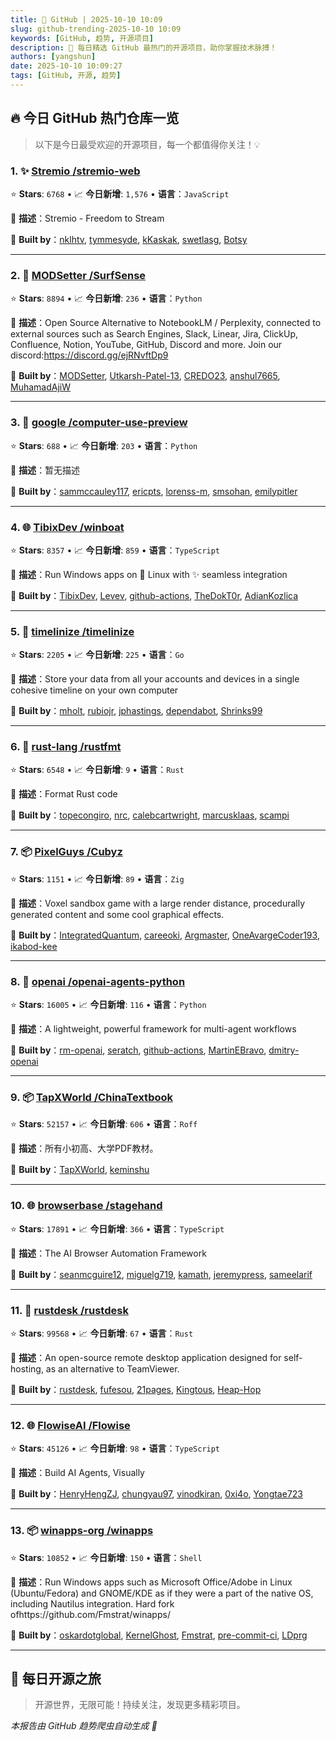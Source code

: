 ```yaml
---
title: 🚀 GitHub | 2025-10-10 10:09
slug: github-trending-2025-10-10 10:09
keywords: [GitHub, 趋势, 开源项目]
description: 🌟 每日精选 GitHub 最热门的开源项目，助你掌握技术脉搏！
authors: [yangshun]
date: 2025-10-10 10:09:27
tags: [GitHub, 开源, 趋势]
---
```


## 🔥 今日 GitHub 热门仓库一览

> 以下是今日最受欢迎的开源项目，每一个都值得你关注！💡

### 1. ✨ [Stremio /stremio-web](https://github.com/Stremio/stremio-web)

⭐ **Stars**: `6768`   •   📈 **今日新增**: `1,576`   •   **语言**：`JavaScript`

📝 **描述**：Stremio - Freedom to Stream

🤝 **Built by**：[nklhtv](https://github.com/nklhtv), [tymmesyde](https://github.com/tymmesyde), [kKaskak](https://github.com/kKaskak), [swetlasg](https://github.com/swetlasg), [Botsy](https://github.com/Botsy)

---

### 2. 🐍 [MODSetter /SurfSense](https://github.com/MODSetter/SurfSense)

⭐ **Stars**: `8894`   •   📈 **今日新增**: `236`   •   **语言**：`Python`

📝 **描述**：Open Source Alternative to NotebookLM / Perplexity, connected to external sources such as Search Engines, Slack, Linear, Jira, ClickUp, Confluence, Notion, YouTube, GitHub, Discord and more. Join our discord:https://discord.gg/ejRNvftDp9

🤝 **Built by**：[MODSetter](https://github.com/MODSetter), [Utkarsh-Patel-13](https://github.com/Utkarsh-Patel-13), [CREDO23](https://github.com/CREDO23), [anshul7665](https://github.com/anshul7665), [MuhamadAjiW](https://github.com/MuhamadAjiW)

---

### 3. 🐍 [google /computer-use-preview](https://github.com/google/computer-use-preview)

⭐ **Stars**: `688`   •   📈 **今日新增**: `203`   •   **语言**：`Python`

📝 **描述**：暂无描述

🤝 **Built by**：[sammccauley117](https://github.com/sammccauley117), [ericpts](https://github.com/ericpts), [lorenss-m](https://github.com/lorenss-m), [smsohan](https://github.com/smsohan), [emilypitler](https://github.com/emilypitler)

---

### 4. 🌐 [TibixDev /winboat](https://github.com/TibixDev/winboat)

⭐ **Stars**: `8357`   •   📈 **今日新增**: `859`   •   **语言**：`TypeScript`

📝 **描述**：Run Windows apps on 🐧 Linux with ✨ seamless integration

🤝 **Built by**：[TibixDev](https://github.com/TibixDev), [Levev](https://github.com/Levev), [github-actions](https://github.com/github-actions), [TheDokT0r](https://github.com/TheDokT0r), [AdianKozlica](https://github.com/AdianKozlica)

---

### 5. 🚦 [timelinize /timelinize](https://github.com/timelinize/timelinize)

⭐ **Stars**: `2205`   •   📈 **今日新增**: `225`   •   **语言**：`Go`

📝 **描述**：Store your data from all your accounts and devices in a single cohesive timeline on your own computer

🤝 **Built by**：[mholt](https://github.com/mholt), [rubiojr](https://github.com/rubiojr), [jphastings](https://github.com/jphastings), [dependabot](https://github.com/dependabot), [Shrinks99](https://github.com/Shrinks99)

---

### 6. 🦀 [rust-lang /rustfmt](https://github.com/rust-lang/rustfmt)

⭐ **Stars**: `6548`   •   📈 **今日新增**: `9`   •   **语言**：`Rust`

📝 **描述**：Format Rust code

🤝 **Built by**：[topecongiro](https://github.com/topecongiro), [nrc](https://github.com/nrc), [calebcartwright](https://github.com/calebcartwright), [marcusklaas](https://github.com/marcusklaas), [scampi](https://github.com/scampi)

---

### 7. 📦 [PixelGuys /Cubyz](https://github.com/PixelGuys/Cubyz)

⭐ **Stars**: `1151`   •   📈 **今日新增**: `89`   •   **语言**：`Zig`

📝 **描述**：Voxel sandbox game with a large render distance, procedurally generated content and some cool graphical effects.

🤝 **Built by**：[IntegratedQuantum](https://github.com/IntegratedQuantum), [careeoki](https://github.com/careeoki), [Argmaster](https://github.com/Argmaster), [OneAvargeCoder193](https://github.com/OneAvargeCoder193), [ikabod-kee](https://github.com/ikabod-kee)

---

### 8. 🐍 [openai /openai-agents-python](https://github.com/openai/openai-agents-python)

⭐ **Stars**: `16005`   •   📈 **今日新增**: `116`   •   **语言**：`Python`

📝 **描述**：A lightweight, powerful framework for multi-agent workflows

🤝 **Built by**：[rm-openai](https://github.com/rm-openai), [seratch](https://github.com/seratch), [github-actions](https://github.com/github-actions), [MartinEBravo](https://github.com/MartinEBravo), [dmitry-openai](https://github.com/dmitry-openai)

---

### 9. 📦 [TapXWorld /ChinaTextbook](https://github.com/TapXWorld/ChinaTextbook)

⭐ **Stars**: `52157`   •   📈 **今日新增**: `606`   •   **语言**：`Roff`

📝 **描述**：所有小初高、大学PDF教材。

🤝 **Built by**：[TapXWorld](https://github.com/TapXWorld), [keminshu](https://github.com/keminshu)

---

### 10. 🌐 [browserbase /stagehand](https://github.com/browserbase/stagehand)

⭐ **Stars**: `17891`   •   📈 **今日新增**: `366`   •   **语言**：`TypeScript`

📝 **描述**：The AI Browser Automation Framework

🤝 **Built by**：[seanmcguire12](https://github.com/seanmcguire12), [miguelg719](https://github.com/miguelg719), [kamath](https://github.com/kamath), [jeremypress](https://github.com/jeremypress), [sameelarif](https://github.com/sameelarif)

---

### 11. 🦀 [rustdesk /rustdesk](https://github.com/rustdesk/rustdesk)

⭐ **Stars**: `99568`   •   📈 **今日新增**: `67`   •   **语言**：`Rust`

📝 **描述**：An open-source remote desktop application designed for self-hosting, as an alternative to TeamViewer.

🤝 **Built by**：[rustdesk](https://github.com/rustdesk), [fufesou](https://github.com/fufesou), [21pages](https://github.com/21pages), [Kingtous](https://github.com/Kingtous), [Heap-Hop](https://github.com/Heap-Hop)

---

### 12. 🌐 [FlowiseAI /Flowise](https://github.com/FlowiseAI/Flowise)

⭐ **Stars**: `45126`   •   📈 **今日新增**: `98`   •   **语言**：`TypeScript`

📝 **描述**：Build AI Agents, Visually

🤝 **Built by**：[HenryHengZJ](https://github.com/HenryHengZJ), [chungyau97](https://github.com/chungyau97), [vinodkiran](https://github.com/vinodkiran), [0xi4o](https://github.com/0xi4o), [Yongtae723](https://github.com/Yongtae723)

---

### 13. 📦 [winapps-org /winapps](https://github.com/winapps-org/winapps)

⭐ **Stars**: `10852`   •   📈 **今日新增**: `150`   •   **语言**：`Shell`

📝 **描述**：Run Windows apps such as Microsoft Office/Adobe in Linux (Ubuntu/Fedora) and GNOME/KDE as if they were a part of the native OS, including Nautilus integration. Hard fork ofhttps://github.com/Fmstrat/winapps/

🤝 **Built by**：[oskardotglobal](https://github.com/oskardotglobal), [KernelGhost](https://github.com/KernelGhost), [Fmstrat](https://github.com/Fmstrat), [pre-commit-ci](https://github.com/pre-commit-ci), [LDprg](https://github.com/LDprg)

---

## 🌈 每日开源之旅

> 开源世界，无限可能！持续关注，发现更多精彩项目。

*本报告由 GitHub 趋势爬虫自动生成 🤖*
